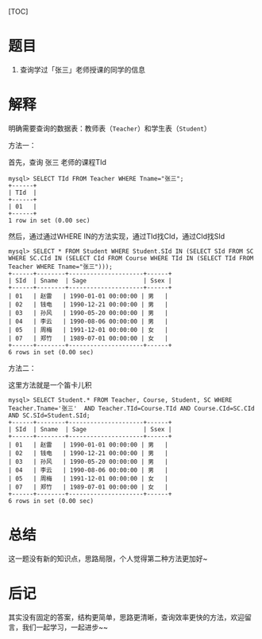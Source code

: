 [TOC]

# 题目
1. 查询学过「张三」老师授课的同学的信息 



# 解释

明确需要查询的数据表：教师表（`Teacher`）和学生表（`Student`）

方法一：

首先，查询 张三 老师的课程TId

```mysql
mysql> SELECT TId FROM Teacher WHERE Tname="张三";     
+------+
| TId  |
+------+
| 01   |
+------+
1 row in set (0.00 sec)
```

然后，通过通过WHERE IN的方法实现，通过TId找CId，通过CId找SId

```mysql
mysql> SELECT * FROM Student WHERE Student.SId IN (SELECT SId FROM SC WHERE SC.CId IN (SELECT CId FROM Course WHERE TId IN (SELECT TId FROM Teacher WHERE Tname="张三")));
+------+--------+---------------------+------+
| SId  | Sname  | Sage                | Ssex |
+------+--------+---------------------+------+
| 01   | 赵雷   | 1990-01-01 00:00:00 | 男   |
| 02   | 钱电   | 1990-12-21 00:00:00 | 男   |
| 03   | 孙风   | 1990-05-20 00:00:00 | 男   |
| 04   | 李云   | 1990-08-06 00:00:00 | 男   |
| 05   | 周梅   | 1991-12-01 00:00:00 | 女   |
| 07   | 郑竹   | 1989-07-01 00:00:00 | 女   |
+------+--------+---------------------+------+
6 rows in set (0.00 sec)
```

方法二：

这里方法就是一个笛卡儿积

```mysql
mysql> SELECT Student.* FROM Teacher, Course, Student, SC WHERE Teacher.Tname='张三'  AND Teacher.TId=Course.TId AND Course.CId=SC.CId AND SC.SId=Student.SId;
+------+--------+---------------------+------+
| SId  | Sname  | Sage                | Ssex |
+------+--------+---------------------+------+
| 01   | 赵雷   | 1990-01-01 00:00:00 | 男   |
| 02   | 钱电   | 1990-12-21 00:00:00 | 男   |
| 03   | 孙风   | 1990-05-20 00:00:00 | 男   |
| 04   | 李云   | 1990-08-06 00:00:00 | 男   |
| 05   | 周梅   | 1991-12-01 00:00:00 | 女   |
| 07   | 郑竹   | 1989-07-01 00:00:00 | 女   |
+------+--------+---------------------+------+
6 rows in set (0.00 sec)
```



# 总结

这一题没有新的知识点，思路局限，个人觉得第二种方法更加好~

# 后记

其实没有固定的答案，结构更简单，思路更清晰，查询效率更快的方法，欢迎留言，我们一起学习，一起进步~~

